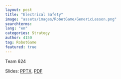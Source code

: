 ```yaml
---
layout: post
title: "Electrical Safety"
image: "assets/images/RobotGame/GenericLesson.png"
searchterms:
lang: "en"
categories: Strategy
author: 4150
tag: RobotGame
featured: true
---
```

Team 624<br>

Slides:
 <a href="/translations/en-us/Robot/ElectricalSafety.pptx">PPTX</a>,
 <a href="/translations/en-us/Robot/ElectricalSafety.pdf">PDF</a>
